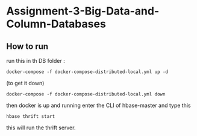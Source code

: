 # Assignment-3-Big-Data-and-Column-Databases

## How to run 

run this in th DB folder :

```
docker-compose -f docker-compose-distributed-local.yml up -d 
```

(to get it down)

```
docker-compose -f docker-compose-distributed-local.yml down
```

then docker is up and running enter the CLI of hbase-master and type this 

```
hbase thrift start
```

this will run the thrift server.



